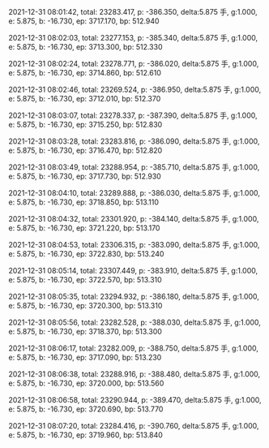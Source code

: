 2021-12-31 08:01:42, total: 23283.417, p: -386.350, delta:5.875 手, g:1.000, e: 5.875, b: -16.730, ep: 3717.170, bp: 512.940

2021-12-31 08:02:03, total: 23277.153, p: -385.340, delta:5.875 手, g:1.000, e: 5.875, b: -16.730, ep: 3713.300, bp: 512.330

2021-12-31 08:02:24, total: 23278.771, p: -386.020, delta:5.875 手, g:1.000, e: 5.875, b: -16.730, ep: 3714.860, bp: 512.610

2021-12-31 08:02:46, total: 23269.524, p: -386.950, delta:5.875 手, g:1.000, e: 5.875, b: -16.730, ep: 3712.010, bp: 512.370

2021-12-31 08:03:07, total: 23278.337, p: -387.390, delta:5.875 手, g:1.000, e: 5.875, b: -16.730, ep: 3715.250, bp: 512.830

2021-12-31 08:03:28, total: 23283.816, p: -386.090, delta:5.875 手, g:1.000, e: 5.875, b: -16.730, ep: 3716.470, bp: 512.820

2021-12-31 08:03:49, total: 23288.954, p: -385.710, delta:5.875 手, g:1.000, e: 5.875, b: -16.730, ep: 3717.730, bp: 512.930

2021-12-31 08:04:10, total: 23289.888, p: -386.030, delta:5.875 手, g:1.000, e: 5.875, b: -16.730, ep: 3718.850, bp: 513.110

2021-12-31 08:04:32, total: 23301.920, p: -384.140, delta:5.875 手, g:1.000, e: 5.875, b: -16.730, ep: 3721.220, bp: 513.170

2021-12-31 08:04:53, total: 23306.315, p: -383.090, delta:5.875 手, g:1.000, e: 5.875, b: -16.730, ep: 3722.830, bp: 513.240

2021-12-31 08:05:14, total: 23307.449, p: -383.910, delta:5.875 手, g:1.000, e: 5.875, b: -16.730, ep: 3722.570, bp: 513.310

2021-12-31 08:05:35, total: 23294.932, p: -386.180, delta:5.875 手, g:1.000, e: 5.875, b: -16.730, ep: 3720.300, bp: 513.310

2021-12-31 08:05:56, total: 23282.528, p: -388.030, delta:5.875 手, g:1.000, e: 5.875, b: -16.730, ep: 3718.370, bp: 513.300

2021-12-31 08:06:17, total: 23282.009, p: -388.750, delta:5.875 手, g:1.000, e: 5.875, b: -16.730, ep: 3717.090, bp: 513.230

2021-12-31 08:06:38, total: 23288.916, p: -388.480, delta:5.875 手, g:1.000, e: 5.875, b: -16.730, ep: 3720.000, bp: 513.560

2021-12-31 08:06:58, total: 23290.944, p: -389.470, delta:5.875 手, g:1.000, e: 5.875, b: -16.730, ep: 3720.690, bp: 513.770

2021-12-31 08:07:20, total: 23284.416, p: -390.760, delta:5.875 手, g:1.000, e: 5.875, b: -16.730, ep: 3719.960, bp: 513.840
